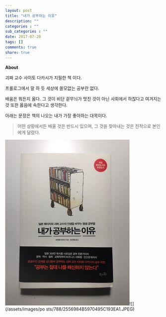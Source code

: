 ```yaml
---
layout: post
title: "내가 공부하는 이유"
description: ""
categories : ""
sub_categories : ""
date: 2017-07-20
tags: []
comments: true
share: true
---
```


**About**

  

괴짜 교수 사이토 다카시가 지필한 책 이다.

프롤로그에서 말 하 듯 세상에 쓸모없는 공부란 없다.

배움은 뭐든지 옳다. 그 것이 비단 겉무늬가 멋진 것이 아닌 사회에서 하찮다고 여겨지는 것 또한 옳음에 속한다고 생각한다.

  

아래는 문장은 책의 나오는 내가 가장 좋아하는 대목이다.

  

> 어떤 상황에서든 배울 것은 반드시 있으며, 그 것을 찾아내는 것은 전적으로 본인에게 달렸다.

  

  

  

![](/assets/images/posts/788/2602E24B5970495B2D8169.JPEG)![](/assets/images/po
sts/788/2556984B5970495C193EA1.JPEG)

  

